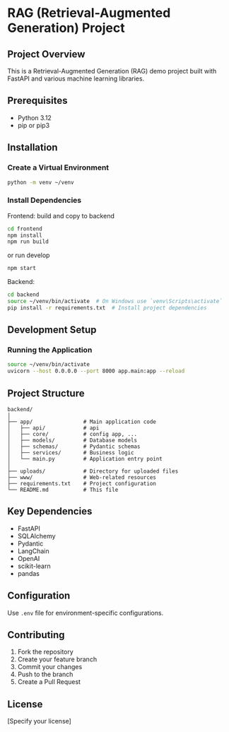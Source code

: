# RAG (Retrieval-Augmented Generation) Project

## Project Overview

This is a Retrieval-Augmented Generation (RAG) demo project built with FastAPI and various machine learning libraries.

## Prerequisites

- Python 3.12
- pip or pip3

## Installation

### Create a Virtual Environment

```bash
python -m venv ~/venv
```

### Install Dependencies

Frontend: build and copy to backend

```bash
cd frontend
npm install
npm run build
```

or run develop

```bash
npm start
```

Backend:

```bash
cd backend
source ~/venv/bin/activate  # On Windows use `venv\Scripts\activate`
pip install -r requirements.txt  # Install project dependencies
```

## Development Setup

### Running the Application

```bash
source ~/venv/bin/activate
uvicorn --host 0.0.0.0 --port 8000 app.main:app --reload
```

## Project Structure

```
backend/
│
├── app/                # Main application code
│   ├── api/            # api
│   ├── core/           # config app, ...
│   ├── models/         # Database models
│   ├── schemas/        # Pydantic schemas
│   ├── services/       # Business logic
│   └── main.py         # Application entry point
│
├── uploads/            # Directory for uploaded files
├── www/                # Web-related resources
├── requirements.txt    # Project configuration
└── README.md           # This file
```

## Key Dependencies

- FastAPI
- SQLAlchemy
- Pydantic
- LangChain
- OpenAI
- scikit-learn
- pandas

## Configuration

Use `.env` file for environment-specific configurations.

## Contributing

1. Fork the repository
2. Create your feature branch
3. Commit your changes
4. Push to the branch
5. Create a Pull Request

## License

[Specify your license]

